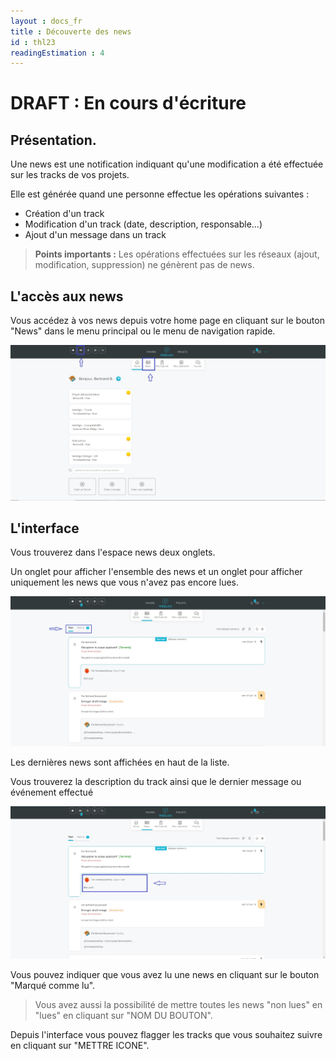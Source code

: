 ```yaml
---
layout : docs_fr
title : Découverte des news
id : thl23
readingEstimation : 4
---
```



# DRAFT : En cours d'écriture

## Présentation.

Une news est une notification indiquant qu'une modification a été effectuée sur les tracks de vos projets. 

Elle est générée quand une personne effectue les opérations suivantes : 
* Création d'un track
* Modification d'un track (date, description, responsable...)
* Ajout d'un message dans un track 

> **Points importants :**
> Les opérations effectuées sur les réseaux (ajout, modification, suppression) ne génèrent pas de news. 

## L'accès aux news 

Vous accédez à vos news depuis votre home page en cliquant sur le bouton "News" dans le menu principal ou le menu de navigation rapide. 

<p align="center">
<img src="newsInterface.jpg">
</p>


## L'interface

Vous trouverez dans l'espace news deux onglets. 

Un onglet pour afficher l'ensemble des news et un onglet pour afficher uniquement les news que vous n'avez pas encore lues. 

<p align="center">
<img src="newsEspace1.jpg">
</p>

Les dernières news sont affichées en haut de la liste. 

Vous trouverez la description du track ainsi que le dernier message ou événement effectué

<p align="center">
<img src="espaceNewsDescription.jpg">
</p>

Vous pouvez indiquer que vous avez lu une news en cliquant sur le bouton "Marqué comme lu". 

> Vous avez aussi la possibilité de mettre toutes les news "non lues" en "lues" en cliquant sur "NOM DU BOUTON". 

Depuis l'interface vous pouvez flagger les tracks que vous souhaitez suivre en cliquant sur "METTRE ICONE". 







